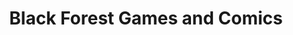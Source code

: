 ---
title: "Black Forest Games and Comics"
url: /brodheadsville/black-forest-games-and-comics/
shop: Videospiele
---